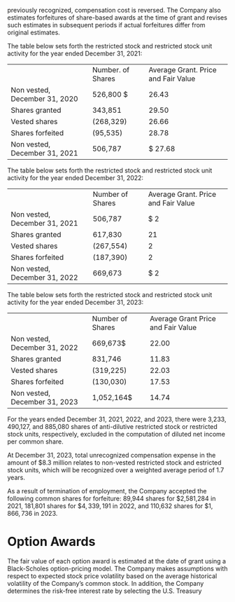 previously recognized, compensation cost is reversed. The Company also estimates forfeitures of share-based awards at the time of grant and revises such estimates in subsequent periods if actual forfeitures differ from original estimates.

The table below sets forth the restricted stock and restricted stock unit activity for the year ended December 31, 2021:

<table><tr><td></td><td>Number. of Shares</td><td>Average Grant. Price and Fair Value</td></tr><tr><td>Non vested, December 31, 2020</td><td>526,800 $</td><td>26.43</td></tr><tr><td>Shares granted</td><td>343,851</td><td>29.50</td></tr><tr><td>Vested shares</td><td>(268,329)</td><td>26.66</td></tr><tr><td>Shares forfeited</td><td>(95,535)</td><td>28.78</td></tr><tr><td>Non vested, December 31, 2021</td><td>506,787</td><td>$ 27.68</td></tr></table>

The table below sets forth the restricted stock and restricted stock unit activity for the year ended December 31, 2022:

<table><tr><td></td><td>Number of Shares</td><td>Average Grant. Price and Fair Value</td></tr><tr><td>Non vested, December 31, 2021</td><td>506,787</td><td>$ 2</td></tr><tr><td>Shares granted</td><td>617,830</td><td>21</td></tr><tr><td>Vested shares</td><td>(267,554)</td><td>2</td></tr><tr><td>Shares forfeited</td><td>(187,390)</td><td>2</td></tr><tr><td>Non vested, December 31, 2022</td><td>669,673</td><td>$ 2</td></tr></table>

The table below sets forth the restricted stock and restricted stock unit activity for the year ended December 31, 2023:

<table><tr><td></td><td>Number of Shares</td><td>Average Grant Price and Fair Value</td></tr><tr><td>Non vested, December 31, 2022</td><td>669,673$</td><td>22.00</td></tr><tr><td>Shares granted</td><td>831,746</td><td>11.83</td></tr><tr><td>Vested shares</td><td>(319,225)</td><td>22.03</td></tr><tr><td>Shares forfeited</td><td>(130,030)</td><td>17.53</td></tr><tr><td>Non vested, December 31, 2023</td><td>1,052,164$</td><td>14.74</td></tr></table>

For the years ended December 31, 2021, 2022, and 2023, there were 3,233, 490,127, and 885,080 shares of anti-dilutive restricted stock or restricted stock units, respectively, excluded in the computation of diluted net income per common share.

At December 31, 2023, total unrecognized compensation expense in the amount of $\$ 8.3$ million relates to non-vested restricted stock and estricted stock units, which will be recognized over a weighted average period of 1.7 years.

As a result of termination of employment, the Company accepted the following common shares for forfeiture: 89,944 shares for \$2,581,284 in 2021, 181,801 shares for $\$ 4,339,191$ in 2022, and 110,632 shares for $\$ 1,866,736$ in 2023.

# Option Awards

The fair value of each option award is estimated at the date of grant using a Black-Scholes option-pricing model. The Company makes assumptions with respect to expected stock price volatility based on the average historical volatility of the Company’s common stock. In addition, the Company determines the risk-free interest rate by selecting the U.S. Treasury
